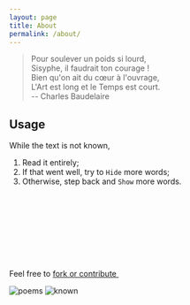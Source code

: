 ```yaml
---
layout: page
title: About
permalink: /about/
---
```


> Pour soulever un poids si lourd,  
> Sisyphe, il faudrait ton courage !  
> Bien qu'on ait du cœur à l'ouvrage,  
> L'Art est long et le Temps est court.  
> -- Charles Baudelaire

## Usage

While the text is not known,
1. Read it entirely;
2. If that went well, try to `Hide` more words;
3. Otherwise, step back and `Show` more words.

Feel free to [fork or contribute <svg class="svg-icon"><use xlink:href="{{ '/assets/minima-social-icons.svg#github' | relative_url }}"></use></svg>](https://github.com/eleurent/sisyphe)

![poems](https://img.shields.io/github/search/eleurent/sisyphe/path:_texts?label=Poems)
![known](https://img.shields.io/github/search/eleurent/sisyphe/progress:100%20path:_texts?color=success&label=Known)
